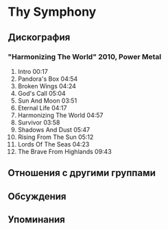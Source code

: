# Thy Symphony



## Дискография

### "Harmonizing The World" 2010, Power Metal

1. Intro  00:17    
2. Pandora's Box  04:54    
3. Broken Wings  04:24   
4. God's Call  05:04    
5. Sun And Moon  03:51    
6. Eternal Life  04:17    
7. Harmonizing The World  04:57  
8. Survivor  03:58    
9. Shadows And Dust  05:47   
10. Rising From The Sun  05:12   
11. Lords Of The Seas  04:23    
12. The Brave From Highlands  09:43   


## Отношения с другими группами


## Обсуждения


## Упоминания


